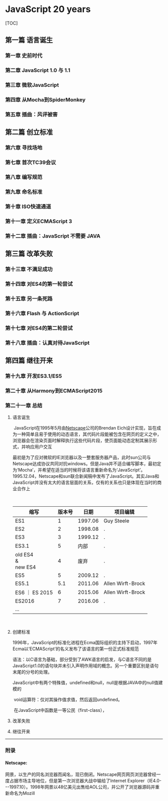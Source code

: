 # JavaScript 20 years

[TOC]



## 第一篇  语言诞生

### 第一章  史前时代

### 第二章  JavaScript 1.0 与 1.1

### 第三章  微软JavaScript

### 第四章  从Mocha到SpiderMonkey

### 第五章  插曲：风评被害



## 第二篇  创立标准

### 第六章  寻找场地

### 第七章  首次TC39会议

### 第八章  编写规范

### 第九章  命名标准

### 第十章  ISO快速通道

### 第十一章  定义ECMAScript 3

### 第十二章  插曲：JavaScript 不需要 JAVA



## 第三篇  改革失败

### 第十三章  不满足成功

### 第十四章  对ES4的第一轮尝试

### 第十五章  另一条死路

### 第十六章  Flash 与 ActionScript

### 第十七章  对ES4的第二轮尝试

### 第十八章  插曲：认真对待JavaScript



## 第四篇  继往开来

### 第十九章  开发ES3.1/ES5

### 第二十章  从Harmony到ECMAScript2015

### 第二十一章  总结





1. 语言诞生

   ​		JavaScript在1995年5月由[Netscape](#netscape)公司的Brendan Eich设计实现，旨在成为一种简单且易于使用的动态语言，其代码片段能被包含在网页的定义之中，浏览器会在渲染页面时解释执行这些代码片段，使页面能动态定制其展示形式，并响应用户交互

   ​		最初是为了应对微软的IE浏览器以及一整套服务器产品，此时sun公司与Netscape达成协议共同对抗windows。但是Java并不适合编写脚本，最初定为‘Mocha’，并希望在适当的时候将该语言重新命名为‘JavaScript’。1995.12.04，Netscape和sun联合新闻稿中发布了JavaScript。其实Java和JavaScript并没有太大的语言层面的关系，仅有的关系也只是体现在当时的商业合作上

   ​		

   | 缩写                         | 版本号 | 日期    | 项目编辑          |
   | ---------------------------- | ------ | ------- | ----------------- |
   | ES1                          | 1      | 1997.06 | Guy Steele        |
   | ES2                          | 2      | 1998.08 | .                 |
   | ES3                          | 3      | 1999.12 | .                 |
   | ES3.1                        | 5      | 内部    | .                 |
   | old ES4 <br />&<br />new ES4 | 4      | 废弃    | .                 |
   | ES5                          | 5      | 2009.12 | .                 |
   | ES5.1                        | 5.1    | 2011.06 | Allen Wirft-Brock |
   | ES6 ｜ ES 2015               | 6      | 2015.06 | Allen Wirft-Brock |
   | ES2016                       | 7      | 2016.06 | .                 |
   | ...                          |        |         |                   |

   ​		

2. 创建标准

   ​		1996年，JavaScript的标准化进程在Ecma国际组织的主持下启动，1997年Ecma以‘ECMAScript’的名义发布了该语言的第一份正式标准规范

   ​		语法：以C语言为基础，部分受到了AWK语言的启发，与C语言不同的是JavaScript1.0的语句块并未引入声明作用域的概念。另一个重要区别是语句末尾的分号的处理。

   ​		JavaScript中有两个特殊值，undefined和null，null是根据JAVA中的null值建模的

   ​		void运算符：仅对其操作值求值，然后返回undefined。

   ​		在JavaScript中函数是一等公民（first-class），

3. 改革失败

4. 继往开来







---

### 附录

#### Netscape:

   网景，以生产的同名浏览器而闻名，现已倒闭。Netscape网页网页浏览器曾经一度占据市场主导地位，但是第一次浏览器大战中输给了Internet Explorer（IE4.0---1997.10）。1998年网景以48亿美元出售给AOL公司，并公开了浏览器源码并重新命名为Mozill





















